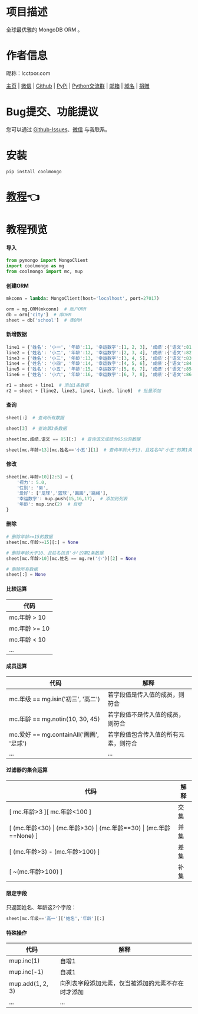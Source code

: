 # 项目描述

全球最优雅的 MongoDB ORM 。

# 作者信息

昵称：lcctoor.com

[主页](https://lcctoor.github.io/arts/) \| [微信](https://lcctoor.github.io/arts/arts/static/static-files/WeChatQRC.jpg) \| [Github](https://github.com/lcctoor) \| [PyPi](https://pypi.org/user/lcctoor) \| [Python交流群](https://lcctoor.github.io/arts/arts/static/static-files/PythonWeChatGroupQRC.jpg) \| [邮箱](mailto:lcctoor@outlook.com) \| [域名](http://lcctoor.com) \| [捐赠](https://lcctoor.github.io/arts/arts/static/static-files/DonationQRC-0rmb.jpg)

# Bug提交、功能提议

您可以通过 [Github-Issues](https://github.com/lcctoor/arts/issues)、[微信](https://lcctoor.github.io/arts/arts/static/static-files/WeChatQRC.jpg) 与我联系。

# 安装

```
pip install coolmongo
```

# [教程](https://lcctoor.github.io/arts?pk=coolmongo)👈

# 教程预览

#### 导入

```python
from pymongo import MongoClient
import coolmongo as mg
from coolmongo import mc, mup
```

#### 创建ORM

```python
mkconn = lambda: MongoClient(host='localhost', port=27017)

orm = mg.ORM(mkconn)  # 账户ORM
db = orm['city']  # 库ORM
sheet = db['school']  # 表ORM
```

#### 新增数据

```python
line1 = {'姓名': '小一', '年龄':11, '幸运数字':[1, 2, 3], '成绩':{'语文':81, '数学':82}}
line2 = {'姓名': '小二', '年龄':12, '幸运数字':[2, 3, 4], '成绩':{'语文':82, '数学':83}}
line3 = {'姓名': '小三', '年龄':13, '幸运数字':[3, 4, 5], '成绩':{'语文':83, '数学':84}}
line4 = {'姓名': '小四', '年龄':14, '幸运数字':[4, 5, 6], '成绩':{'语文':84, '数学':85}}
line5 = {'姓名': '小五', '年龄':15, '幸运数字':[5, 6, 7], '成绩':{'语文':85, '数学':86}}
line6 = {'姓名': '小六', '年龄':16, '幸运数字':[6, 7, 8], '成绩':{'语文':86, '数学':87}}

r1 = sheet + line1  # 添加1条数据
r2 = sheet + [line2, line3, line4, line5, line6]  # 批量添加
```

#### 查询

```python
sheet[:]  # 查询所有数据

sheet[3]  # 查询第3条数据

sheet[mc.成绩.语文 == 85][:]  # 查询语文成绩为85分的数据

sheet[mc.年龄>13][mc.姓名=='小五'][1]  # 查询年龄大于13、且姓名叫'小五'的第1条数据
```

#### 修改

```python
sheet[mc.年龄>10][2:5] = {
    '视力': 5.0,
    '性别': '男',
    '爱好': ['足球','篮球','画画','跳绳'],
    '幸运数字': mup.push(15,16,17),  # 添加到列表
    '年龄': mup.inc(2)  # 自增
}
```

#### 删除

```python
# 删除年龄>=15的数据
sheet[mc.年龄>=15][:] = None

# 删除年龄大于10、且姓名包含'小'的第2条数据
sheet[mc.年龄>10][mc.姓名 == mg.re('小')][2] = None

# 删除所有数据
sheet[:] = None
```

#### 比较运算

| 代码          |
| ------------- |
| mc.年龄 > 10  |
| mc.年龄 >= 10 |
| mc.年龄 < 10  |
| ...           |

#### 成员运算

| 代码                                     | 解释                                 |
| ---------------------------------------- | ------------------------------------ |
| mc.年级 == mg.isin('初三', '高二')       | 若字段值是传入值的成员，则符合       |
| mc.年龄 == mg.notin(10, 30, 45)          | 若字段值不是传入值的成员，则符合     |
| mc.爱好 == mg.containAll('画画', '足球') | 若字段值包含传入值的所有元素，则符合 |
| ...                                      | ...                                  |

#### 过滤器的集合运算

| 代码                                                                   | 解释 |
| ---------------------------------------------------------------------- | ---- |
| [ mc.年龄>3 ][ mc.年龄<100 ]                                           | 交集 |
| [ (mc.年龄<30) \| (mc.年龄>30) \| (mc.年龄==30) \| (mc.年龄==None) ] | 并集 |
| [ (mc.年龄>3) - (mc.年龄>100) ]                                        | 差集 |
| [ ~(mc.年龄>100) ]                                                     | 补集 |

#### 限定字段

只返回姓名、年龄这2个字段：

```python
sheet[mc.年级=='高一']['姓名','年龄'][:]
```

#### 特殊操作

| 代码             | 解释                                               |
| ---------------- | -------------------------------------------------- |
| mup.inc(1)       | 自增1                                              |
| mup.inc(-1)      | 自减1                                              |
| mup.add(1, 2, 3) | 向列表字段添加元素，仅当被添加的元素不存在时才添加 |
| ...              | ...                                                |
